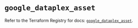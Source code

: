 # `google_dataplex_asset`

Refer to the Terraform Registry for docs: [`google_dataplex_asset`](https://registry.terraform.io/providers/hashicorp/google/5.20.0/docs/resources/dataplex_asset).
